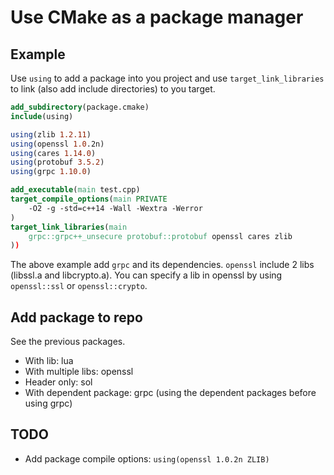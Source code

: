 # Use CMake as a package manager

## Example

Use `using` to add a package into you project and use `target_link_libraries` to link (also add include directories) to you target.

```cmake
add_subdirectory(package.cmake)
include(using)

using(zlib 1.2.11)
using(openssl 1.0.2n)
using(cares 1.14.0)
using(protobuf 3.5.2)
using(grpc 1.10.0)

add_executable(main test.cpp)
target_compile_options(main PRIVATE
    -O2 -g -std=c++14 -Wall -Wextra -Werror
)
target_link_libraries(main
    grpc::grpc++_unsecure protobuf::protobuf openssl cares zlib
))
```

The above example add `grpc` and its dependencies. `openssl` include 2 libs (libssl.a and libcrypto.a). You can specify a lib in openssl by using `openssl::ssl` or `openssl::crypto`.

## Add package to repo

See the previous packages.

* With lib: lua
* With multiple libs: openssl
* Header only: sol
* With dependent package: grpc (using the dependent packages before using grpc)

## TODO

* Add package compile options: `using(openssl 1.0.2n ZLIB)`
